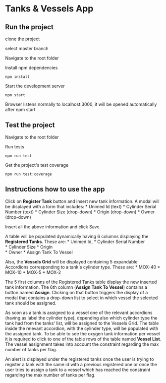# Tanks & Vessels App

## Run the project

clone the project

select master branch

Navigate to the root folder

Install npm dependencies

```
npm install
```

Start the development server

``` 
npm start
``` 

Browser listens normally to localhost:3000, it will be opened automatically after npm start

## Test the project

Navigate to the root folder

Run tests

```
npm run test
```

Get the project's test coverage

```
npm run test:coverage
```

## Instructions how to use the app

Click on **Register Tank** button and insert new tank information. A modal will be displayed with a form that includes:
    * Unimed Id (text)
    * Cylinder Serial Number (text)
    * Cylinder Size (drop-down)
    * Origin (drop-down)
    * Owner (drop-down)

Insert all the above information and click Save.

A table will be populated dynamically having 6 columns displaying the **Registered Tanks**. These are:
    * Unimed Id, 
    * Cylinder Serial Number	
    * Cylinder Size	
    * Origin	
    * Owner	
    * Assign Tank To Vessel

Also, the **Vessels Grid** will be displayed containing 5 expandable Accordions corresponding to a tank's cylinder type. These are:
    * MOX-40
    * MOX-10
    * MOX-5
    * MOX-2

The 5 first columns of the Registered Tanks table display the new inserted tank information.
The 6th column (**Assign Tank To Vessel**) contains a button named **Assign**. 
Clicking on that button triggers the display of a modal that contains a drop-down list to select in which vessel the selected tank should be assigned.

As soon as a tank is assigned to a vessel one of the relevant accordions (having as label the cylinder type), depending also which cylinder type the tank had from the tanks' list, will be assigned to the Vessels Grid. The table inside the relevant accordion, with the cylinder type, will be populated with the assigned tank. To be able to see the oxygen tank information per vessel it is required to click to one of the table rows of the table named **Vessel List**. The vessel assignment takes into account the constraint regarding the max number of tanks per flag.

An alert is displayed under the registered tanks once the user is trying to register a tank with the same id with a previous registered one or once the user tries to assign a tank to a vessel which has reached the constraint regarding the max number of tanks per flag.
